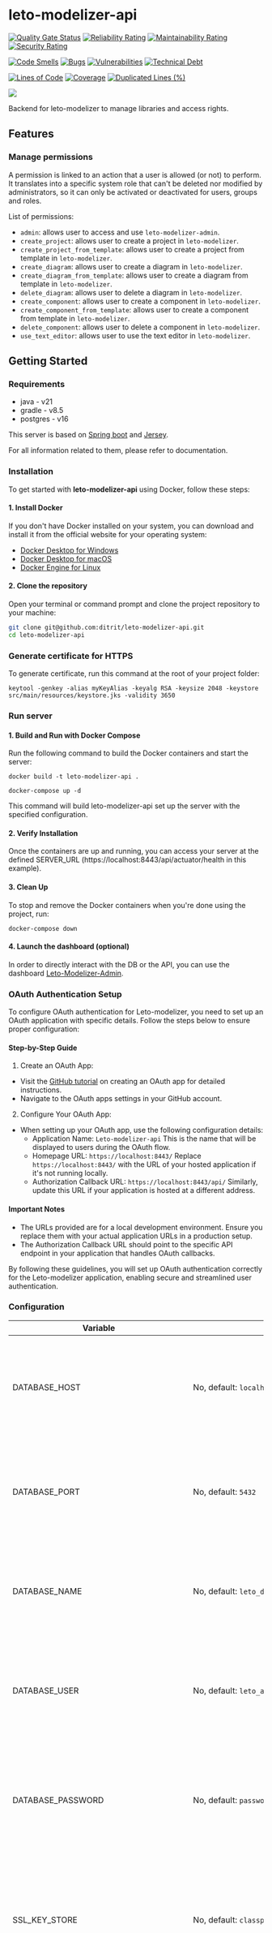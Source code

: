 # leto-modelizer-api

[![Quality Gate Status](https://sonarcloud.io/api/project_badges/measure?project=ditrit_leto-modelizer-api&metric=alert_status)](https://sonarcloud.io/summary/overall?id=ditrit_leto-modelizer-api)
[![Reliability Rating](https://sonarcloud.io/api/project_badges/measure?project=ditrit_leto-modelizer-api&metric=reliability_rating)](https://sonarcloud.io/summary/overall?id=ditrit_leto-modelizer-api)
[![Maintainability Rating](https://sonarcloud.io/api/project_badges/measure?project=ditrit_leto-modelizer-api&metric=sqale_rating)](https://sonarcloud.io/summary/overall?id=ditrit_leto-modelizer-api)
[![Security Rating](https://sonarcloud.io/api/project_badges/measure?project=ditrit_leto-modelizer-api&metric=security_rating)](https://sonarcloud.io/summary/overall?id=ditrit_leto-modelizer-api)

[![Code Smells](https://sonarcloud.io/api/project_badges/measure?project=ditrit_leto-modelizer-api&metric=code_smells)](https://sonarcloud.io/summary/overall?id=ditrit_leto-modelizer-api)
[![Bugs](https://sonarcloud.io/api/project_badges/measure?project=ditrit_leto-modelizer-api&metric=bugs)](https://sonarcloud.io/summary/overall?id=ditrit_leto-modelizer-api)
[![Vulnerabilities](https://sonarcloud.io/api/project_badges/measure?project=ditrit_leto-modelizer-api&metric=vulnerabilities)](https://sonarcloud.io/summary/overall?id=ditrit_leto-modelizer-api)
[![Technical Debt](https://sonarcloud.io/api/project_badges/measure?project=ditrit_leto-modelizer-api&metric=sqale_index)](https://sonarcloud.io/summary/overall?id=ditrit_leto-modelizer-api)

[![Lines of Code](https://sonarcloud.io/api/project_badges/measure?project=ditrit_leto-modelizer-api&metric=ncloc)](https://sonarcloud.io/summary/overall?id=ditrit_leto-modelizer-api)
[![Coverage](https://sonarcloud.io/api/project_badges/measure?project=ditrit_leto-modelizer-api&metric=coverage)](https://sonarcloud.io/summary/overall?id=ditrit_leto-modelizer-api)
[![Duplicated Lines (%)](https://sonarcloud.io/api/project_badges/measure?project=ditrit_leto-modelizer-api&metric=duplicated_lines_density)](https://sonarcloud.io/summary/overall?id=ditrit_leto-modelizer-api)

[![](https://dcbadge.vercel.app/api/server/zkKfj9gj2C?style=flat&theme=default-inverted)](https://discord.gg/zkKfj9gj2C)

Backend for leto-modelizer to manage libraries and access rights.

## Features

### Manage permissions

A permission is linked to an action that a user is allowed (or not) to perform.
It translates into a specific system role that can't be deleted nor modified by administrators, so it can only be
activated or deactivated for users, groups and roles.

List of permissions:

- `admin`: allows user to access and use `leto-modelizer-admin`.
- `create_project`: allows user to create a project in `leto-modelizer`.
- `create_project_from_template`: allows user to create a project from template in `leto-modelizer`.
- `create_diagram`: allows user to create a diagram in `leto-modelizer`.
- `create_diagram_from_template`: allows user to create a diagram from template in `leto-modelizer`.
- `delete_diagram`: allows user to delete a diagram in `leto-modelizer`.
- `create_component`: allows user to create a component in `leto-modelizer`.
- `create_component_from_template`: allows user to create a component from template in `leto-modelizer`.
- `delete_component`: allows user to delete a component in `leto-modelizer`.
- `use_text_editor`: allows user to use the text editor in `leto-modelizer`.

## Getting Started

### Requirements

- java - v21
- gradle - v8.5
- postgres - v16

This server is based on [Spring boot](https://spring.io/projects/spring-boot/)
and [Jersey](https://eclipse-ee4j.github.io/jersey/).

For all information related to them, please refer to documentation.

### Installation

To get started with __leto-modelizer-api__ using Docker, follow these steps:

#### 1. Install Docker

If you don't have Docker installed on your system, you can download and install it from the official website for your
operating system:

* [Docker Desktop for Windows](https://docs.docker.com/desktop/install/windows-install/)
* [Docker Desktop for macOS](https://docs.docker.com/desktop/install/mac-install/)
* [Docker Engine for Linux](https://docs.docker.com/desktop/install/linux-install/)

#### 2. Clone the repository

Open your terminal or command prompt and clone the project repository to your machine:

```bash
git clone git@github.com:ditrit/leto-modelizer-api.git
cd leto-modelizer-api
```

### Generate certificate for HTTPS

To generate certificate, run this command at the root of your project folder:

```shell
keytool -genkey -alias myKeyAlias -keyalg RSA -keysize 2048 -keystore src/main/resources/keystore.jks -validity 3650
```

### Run server

#### 1. Build and Run with Docker Compose

Run the following command to build the Docker containers and start the server:

```shell
docker build -t leto-modelizer-api .
 
docker-compose up -d
```

This command will build leto-modelizer-api set up the server with the specified configuration.

#### 2. Verify Installation

Once the containers are up and running, you can access your server at the defined
SERVER_URL (https://localhost:8443/api/actuator/health in this example).

#### 3. Clean Up

To stop and remove the Docker containers when you're done using the project, run:

```shell
docker-compose down
```

#### 4. Launch the dashboard (optional)

In order to directly interact with the DB or the API, you can use the
dashboard [Leto-Modelizer-Admin](https://github.com/ditrit/leto-modelizer-admin).

### OAuth Authentication Setup

To configure OAuth authentication for Leto-modelizer, you need to set up an OAuth application with specific details.
Follow the steps below to ensure proper configuration:

#### Step-by-Step Guide

1. Create an OAuth App:

* Visit the [GitHub tutorial](https://docs.github.com/en/apps/oauth-apps/building-oauth-apps/creating-an-oauth-app) on
  creating an OAuth app for detailed instructions.
* Navigate to the OAuth apps settings in your GitHub account.

2. Configure Your OAuth App:

* When setting up your OAuth app, use the following configuration details:
    * Application Name: `Leto-modelizer-api`
      This is the name that will be displayed to users during the OAuth flow.
    * Homepage URL: `https://localhost:8443/`
      Replace `https://localhost:8443/` with the URL of your hosted application if it's not running locally.
    * Authorization Callback URL: `https://localhost:8443/api/`
      Similarly, update this URL if your application is hosted at a different address.

#### Important Notes

* The URLs provided are for a local development environment. Ensure you replace them with your actual application URLs
  in a production setup.
* The Authorization Callback URL should point to the specific API endpoint in your application that handles OAuth
  callbacks.

By following these guidelines, you will set up OAuth authentication correctly for the Leto-modelizer application,
enabling secure and streamlined user authentication.

### Configuration

| Variable                            | Required                                                   | Description                                                                                                                                 |
|-------------------------------------|------------------------------------------------------------|---------------------------------------------------------------------------------------------------------------------------------------------|
| DATABASE_HOST                       | No, default: `localhost`                                   | A configuration parameter that specifies the hostname or IP address of the server where the database is hosted.                             |
| DATABASE_PORT                       | No, default: `5432`                                        | A configuration parameter that defines the port number on which the database server is listening for connections.                           |
| DATABASE_NAME                       | No, default: `leto_db`                                     | A configuration parameter that specifies the name of the specific database to be accessed on the server.                                    |
| DATABASE_USER                       | No, default: `leto_admin`                                  | A configuration parameter indicating the username used to authenticate with the database server.                                            |
| DATABASE_PASSWORD                   | No, default: `password`                                    | A configuration parameter that specifies the password for authenticating the designated user with the database server.                      |
| SSL_KEY_STORE                       | No, default: `classpath:keystore.jks`                      | A configuration parameter specifying the file path to the keystore containing SSL/TLS certificates and keys for secure connections.         |
| SSL_KEY_STORE_PASSWORD              | No, default: `password`                                    | A configuration parameter that defines the password for accessing the SSL key store file.                                                   |
| SSL_KEY_PASSWORD                    | No, default: `password`                                    | A configuration parameter that specifies the password for the individual SSL key within the key store.                                      |
| GITHUB_CLIENT_ID                    | Yes                                                        | A configuration parameter used to specify the client ID for OAuth2 authentication with GitHub.                                              |
| GITHUB_CLIENT_SECRET                | Yes                                                        | A configuration parameter for setting the client secret in OAuth2 authentication with GitHub.                                               |
| GITHUB_ENTERPRISE_AUTHORIZATION_URL | No, default: `https://github.com/login/oauth/authorize`    | A configuration parameter that specifies the URL for the authorization endpoint in GitHub's OAuth2 service.                                 |
| GITHUB_ENTERPRISE_TOKEN_URL         | No, default: `https://github.com/login/oauth/access_token` | A configuration parameter for defining the URL to obtain tokens from GitHub in OAuth2 authentication.                                       |
| GITHUB_ENTERPRISE_USER_INFO_URL     | No, default: `https://api.github.com/user`                 | A configuration parameter used to set the URL for retrieving user information from GitHub in OAuth2 authentication.                         |
| LETO_MODELIZER_URL                  | No, default: `http://localhost:8080/`                      | A configuration parameter to set the redirection URL on valid authentication for Leto-modelizer.                                            |
| LETO_ADMIN_URL                      | No, default: `http://localhost:9000/`                      | A configuration parameter to set the redirection URL on valid authentication for Leto-modelizer-admin.                                      |
| LIBRARY_HOST_WHITELIST              | No, default: ``                                            | A configuration parameter that defines a comma-separated list of trusted hostnames or IP addresses, allowing the host for library download. | 

> Notes: `GITHUB_ENTERPRISE_*` variables are only required on self-hosted GitHub.

### Build

Create a `[env_name].env` file in the root of the project directory to store your
configuration settings. Add the following variables to the .env file:

```makefile
# Postgres configuration
POSTGRES_DB=leto_db
POSTGRES_USER=leto_admin
POSTGRES_PASSWORD=password

# Api configuration
DATABASE_HOST=localhost
DATABASE_PORT=5432
DATABASE_NAME=leto_db
DATABASE_USER=leto_admin
DATABASE_PASSWORD=password
SSL_KEY_STORE=classpath:keystore.jks
SSL_KEY_STORE_PASSWORD=password
SSL_KEY_PASSWORD=password
GITHUB_CLIENT_ID=YOUR_CLIENT_ID
GITHUB_CLIENT_SECRET=YOUR_CLIENT_SECRET
LETO_MODELIZER_URL=http://localhost:8080/
LETO_ADMIN_URL=http://localhost:9000/
```

See Configuration section for more details.

Then run your docker compose with this command:

```shell
docker-compose --env-file [env_name].env up
```

## License

[Mozilla Public License 2.0](LICENSE)
